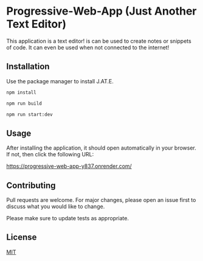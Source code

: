 # Progressive-Web-App (Just Another Text Editor)

This application is a text editor! is can be used to create notes or snippets of code. It can even be used when not connected to the internet!

## Installation

Use the package manager to install J.AT.E.

```bash
npm install

npm run build

npm run start:dev
```

## Usage
After installing the application, it should open automatically in your browser. If not, then click the following URL: 

https://progressive-web-app-y837.onrender.com/

## Contributing

Pull requests are welcome. For major changes, please open an issue first
to discuss what you would like to change.

Please make sure to update tests as appropriate.

## License

[MIT](https://choosealicense.com/licenses/mit/)